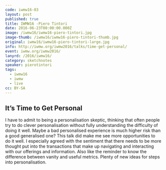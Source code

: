 ```yaml
---
code: iwmw16-03
layout: post
published: true
title: IWMW16 -Piero Tintori 
date: 2016-06-23T00:00:00.000Z
image: /iwmw16/iwmw16-piero-tintori.jpg
image-thumb: /iwmw16/iwmw16-piero-tintori-thumb.jpg
original: iwmw16/iwmw16-piero-tintori-large.jpg
info: http://iwmw.org/iwmw2016/talks/time-get-personal/
event: iwmw.org/iwmw2016/
lanyrd: /2016/iwmw16/
category: sketchnotes
speaker: pierotintori
tags:
  - iwmw16
  - iwmw
  - live
cc: BY-SA
---
```


## It’s Time to Get Personal ##

I have to admit to being a personalisation skeptic, thinking that often people try to do clever personalisation without fully understanding the difficulty of doing it well. Maybe a bad personalised experience is much higher risk than a good generalised one? This talk did make me see more opportunities to do it well. I especially agreed with the sentiment that there needs to be more thought put into the transactions that make up navigating and interacting with our offerings and information. Also like the reminder to know the difference between vanity and useful metrics. Plenty of new ideas for steps into personalisation.

